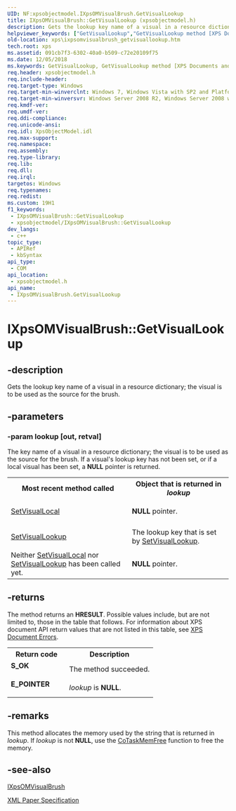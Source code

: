 ```yaml
---
UID: NF:xpsobjectmodel.IXpsOMVisualBrush.GetVisualLookup
title: IXpsOMVisualBrush::GetVisualLookup (xpsobjectmodel.h)
description: Gets the lookup key name of a visual in a resource dictionary; the visual is to be used as the source for the brush.
helpviewer_keywords: ["GetVisualLookup","GetVisualLookup method [XPS Documents and Packaging]","GetVisualLookup method [XPS Documents and Packaging]","IXpsOMVisualBrush interface","IXpsOMVisualBrush interface [XPS Documents and Packaging]","GetVisualLookup method","IXpsOMVisualBrush.GetVisualLookup","IXpsOMVisualBrush::GetVisualLookup","xps.ixpsomvisualbrush_getvisuallookup","xpsobjectmodel/IXpsOMVisualBrush::GetVisualLookup"]
old-location: xps\ixpsomvisualbrush_getvisuallookup.htm
tech.root: xps
ms.assetid: 091cb7f3-6302-40a0-b509-c72e20109f75
ms.date: 12/05/2018
ms.keywords: GetVisualLookup, GetVisualLookup method [XPS Documents and Packaging], GetVisualLookup method [XPS Documents and Packaging],IXpsOMVisualBrush interface, IXpsOMVisualBrush interface [XPS Documents and Packaging],GetVisualLookup method, IXpsOMVisualBrush.GetVisualLookup, IXpsOMVisualBrush::GetVisualLookup, xps.ixpsomvisualbrush_getvisuallookup, xpsobjectmodel/IXpsOMVisualBrush::GetVisualLookup
req.header: xpsobjectmodel.h
req.include-header: 
req.target-type: Windows
req.target-min-winverclnt: Windows 7, Windows Vista with SP2 and Platform Update for Windows Vista [desktop apps \| UWP apps]
req.target-min-winversvr: Windows Server 2008 R2, Windows Server 2008 with SP2 and Platform Update for Windows Server 2008 [desktop apps \| UWP apps]
req.kmdf-ver: 
req.umdf-ver: 
req.ddi-compliance: 
req.unicode-ansi: 
req.idl: XpsObjectModel.idl
req.max-support: 
req.namespace: 
req.assembly: 
req.type-library: 
req.lib: 
req.dll: 
req.irql: 
targetos: Windows
req.typenames: 
req.redist: 
ms.custom: 19H1
f1_keywords:
 - IXpsOMVisualBrush::GetVisualLookup
 - xpsobjectmodel/IXpsOMVisualBrush::GetVisualLookup
dev_langs:
 - c++
topic_type:
 - APIRef
 - kbSyntax
api_type:
 - COM
api_location:
 - xpsobjectmodel.h
api_name:
 - IXpsOMVisualBrush.GetVisualLookup
---
```


# IXpsOMVisualBrush::GetVisualLookup


## -description

Gets the lookup key name of a visual in a resource dictionary; the visual is to be used as the source for the brush.

## -parameters

### -param lookup [out, retval]

The key name of a visual in a resource dictionary; the visual is  to be used as the source for the brush. If a visual's lookup key has not been set, or if a local visual has been set, a <b>NULL</b> pointer is returned.

<table>
<tr>
<th>Most recent method called</th>
<th>Object that is returned  in <i>lookup</i></th>
</tr>
<tr>
<td>

<a href="/windows/desktop/api/xpsobjectmodel/nf-xpsobjectmodel-ixpsomvisualbrush-setvisuallocal">SetVisualLocal</a>


</td>
<td>
<b>NULL</b> pointer.

</td>
</tr>
<tr>
<td>

<a href="/windows/desktop/api/xpsobjectmodel/nf-xpsobjectmodel-ixpsomvisualbrush-setvisuallookup">SetVisualLookup</a>


</td>
<td>
The lookup key that is set by <a href="/windows/desktop/api/xpsobjectmodel/nf-xpsobjectmodel-ixpsomvisualbrush-setvisuallookup">SetVisualLookup</a>.

</td>
</tr>
<tr>
<td>
Neither <a href="/windows/desktop/api/xpsobjectmodel/nf-xpsobjectmodel-ixpsomvisualbrush-setvisuallocal">SetVisualLocal</a> nor <a href="/windows/desktop/api/xpsobjectmodel/nf-xpsobjectmodel-ixpsomvisualbrush-setvisuallookup">SetVisualLookup</a> has been called yet.

</td>
<td>
<b>NULL</b> pointer.

</td>
</tr>
</table>

## -returns

The method returns an <b>HRESULT</b>. Possible values include, but are not limited to, those in the table that follows. For information about  XPS document API return values that are not listed in this table, see <a href="/previous-versions/windows/desktop/dd372955(v=vs.85)">XPS Document Errors</a>.

<table>
<tr>
<th>Return code</th>
<th>Description</th>
</tr>
<tr>
<td width="40%">
<dl>
<dt><b>S_OK</b></dt>
</dl>
</td>
<td width="60%">
The method succeeded.

</td>
</tr>
<tr>
<td width="40%">
<dl>
<dt><b>E_POINTER</b></dt>
</dl>
</td>
<td width="60%">
<i>lookup</i> is <b>NULL</b>.

</td>
</tr>
</table>

## -remarks

This method allocates the memory used by the string that is returned in <i>lookup</i>.  If <i>lookup</i> is not <b>NULL</b>, use the <a href="/windows/desktop/api/combaseapi/nf-combaseapi-cotaskmemfree">CoTaskMemFree</a> function  to free the memory.

## -see-also

<a href="/windows/desktop/api/xpsobjectmodel/nn-xpsobjectmodel-ixpsomvisualbrush">IXpsOMVisualBrush</a>



<a href="https://en.wikipedia.org/wiki/Open_XML_Paper_Specification">XML Paper Specification</a>